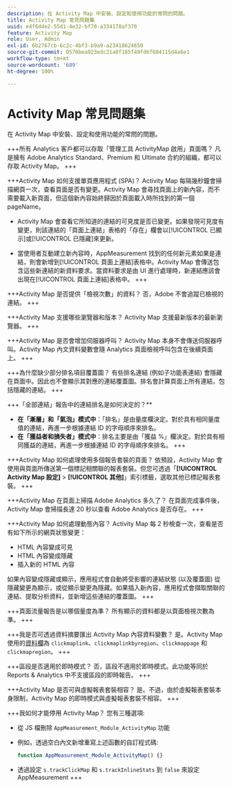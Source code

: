 ```yaml
---
description: 在 Activity Map 中安裝、設定和使用功能的常問的問題。
title: Activity Map 常見問題集
uuid: e4f6d4e2-55d1-4e32-bf70-a334178af370
feature: Activity Map
role: User, Admin
exl-id: 6b2767cb-6c2c-4bf3-b9a9-a23418624650
source-git-commit: 0570bea923edc21a0f185f49fd6f604115d4a6e1
workflow-type: tm+mt
source-wordcount: '689'
ht-degree: 100%

---
```


# Activity Map 常見問題集

在 Activity Map 中安裝、設定和使用功能的常問的問題。

+++所有 Analytics 客戶都可以存取「管理工具 ActivityMap 啟用」頁面嗎？
凡是擁有 Adobe Analytics Standard、Premium 和 Ultimate 合約的組織，都可以存取 Activity Map。
+++

+++Activity Map 如何支援單頁應用程式 (SPA)？
Activity Map 每隔幾秒鐘會掃描網頁一次，查看頁面是否有變更。Activity Map 會尋找頁面上的新內容，而不需要載入新頁面，但這個新內容始終歸因於頁面載入時所找到的第一個 pageName。

* Activity Map 會查看它所知道的連結的可見度是否已變更。如果發現可見度有變更，則該連結的「頁面上連結」表格的「存在」欄會以[!UICONTROL 已顯示]或[!UICONTROL 已隱藏]來更新。

* 當使用者互動建立新內容時，AppMeasurement 找到的任何新元素如果是連結，則會新增到[!UICONTROL 頁面上連結]表格中。Activity Map 會傳送包含這些新連結的新資料要求。當資料要求是由 UI 進行處理時，新連結應該會出現在[!UICONTROL 頁面上連結]表格中。
+++

+++Activity Map 是否提供「檢視次數」的資料？
否，Adobe 不會追蹤已檢視的連結。
+++

+++Activity Map 支援哪些瀏覽器和版本？
Activity Map 支援最新版本的最新瀏覽器。
+++

+++Activity Map 是否會增加伺服器呼叫？
Activity Map 本身不會傳送伺服器呼叫。Activity Map 內文資料變數會隨 Analytics 頁面檢視呼叫包含在後續頁面上。
+++

+++為什麼缺少部分排名項目覆蓋圖？
有些排名連結 (例如子功能表連結) 會隱藏在頁面中。因此也不會顯示其對應的連結覆蓋圖。排名會計算頁面上所有連結，包括隱藏的連結。
+++

+++「全部連結」報告中的連結排名是如何決定的？**
* **在「漸層」和「氣泡」模式中**：「排名」是由量度欄決定。對於具有相同量度值的連結，再進一步根據連結 ID 的字母順序來排名。
* **在「獲益者和損失者」模式中**：排名主要是由「獲益 %」欄決定。對於具有相同獲益的連結，再進一步根據連結 ID 的字母順序來排名。
+++

+++Activity Map 如何處理使用多個報告套裝的頁面？
依預設，Activity Map 會使用與頁面所傳送第一個標記相關聯的報表套裝。但您可透過「**[!UICONTROL Activity Map 設定]** > **[!UICONTROL 其他]**」索引標籤，選取其他已標記報表套裝。
+++

+++Activity Map 在頁面上掃描 Adobe Analytics 多久了？
在頁面完成事件後，Activity Map 會掃描長達 20 秒以查看 Adobe Analytics 是否存在。
+++

+++Activity Map 如何處理動態內容？
Activity Map 每 2 秒檢查一次，查看是否有如下所示的網頁狀態變更：

* HTML 內容變成可見
* HTML 內容變成隱藏
* 插入新的 HTML 內容

如果內容變成隱藏或顯示，應用程式會自動將受影響的連結狀態 (以及覆蓋圖) 從隱藏變更為顯示，或從顯示變更為隱藏。如果插入新內容，應用程式會擷取關聯的連結、提取分析資料，並新增這些連結的覆蓋圖。
+++

+++頁面流量報告是以哪個量度為準？
所有顯示的資料都是以頁面檢視次數為準。
+++

+++我是否可透過資料摘要匯出 Activity Map 內容資料變數？
是。Activity Map 使用的[資料欄](/help/export/analytics-data-feed/c-df-contents/datafeeds-reference.md)為 `clickmaplink`、`clickmaplinkbyregion`、`clickmappage` 和 `clickmapregion`。
+++

+++區段是否適用於即時模式？
否，區段不適用於即時模式。此功能等同於 Reports &amp; Analytics 中不支援區段的即時報告。
+++

+++Activity Map 是否可與虛擬報表套裝相容？
是。不過，由於虛擬報表套裝本身限制，Activity Map 的即時模式與虛擬報表套裝不相容。
+++

+++我如何才能停用 Activity Map？
您有三種選項:

* 從 JS 檔刪除 `AppMeasurement_Module_ActivityMap` 功能
* 例如，透過空白內文新增重寫上述函數的自訂程式碼:

   ```js
   function AppMeasurement_Module_ActivityMap() {}
   ```

* 透過設定 `s.trackClickMap` 和 `s.trackInlineStats` 到 `false` 來設定 AppMeasurement 
+++
